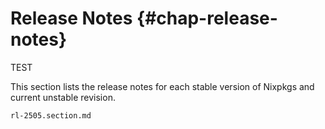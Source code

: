 # Release Notes {#chap-release-notes}

TEST

This section lists the release notes for each stable version of Nixpkgs and current unstable revision.

```{=include=} sections
rl-2505.section.md
```
